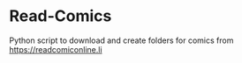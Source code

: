 # Read-Comics
Python script to download and create folders for comics from https://readcomiconline.li 
